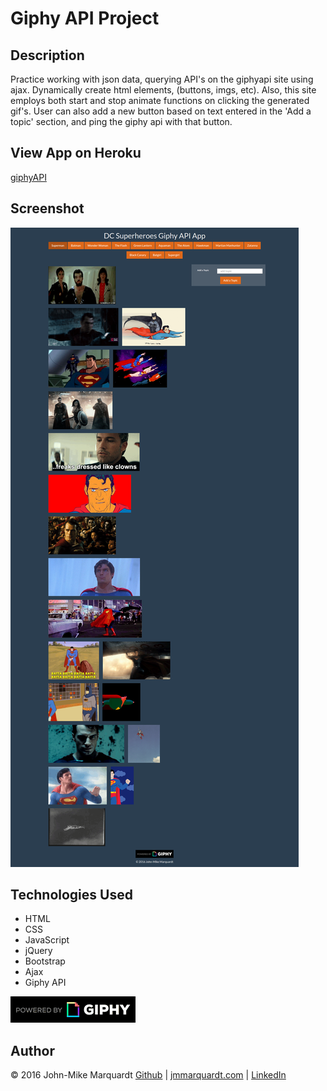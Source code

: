 # Giphy API Project
## Description
Practice working with json data, querying API's on the giphyapi site using ajax.  Dynamically create html elements, (buttons, imgs, etc).  Also, this site employs both start and stop animate functions on clicking the generated gif's. User can also add a new button based on text entered in the 'Add a topic' section, and ping the giphy api with that button.

## View App on Heroku
[giphyAPI](https://jmmarquardt-giphy.herokuapp.com/)

## Screenshot
![ScreenShot](assets/images/screenshot-desktop.png)

## Technologies Used
* HTML
* CSS
* JavaScript
* jQuery
* Bootstrap
* Ajax
* Giphy API 

!['Powered by Giphy'](assets/images/PoweredBy_200_Horizontal_Light-Backgrounds_With_Logo.gif)


## Author
&copy; 2016 John-Mike Marquardt [Github](https://github.com/codemarq) | [jmmarquardt.com](https://jmmarquardt.com) | [LinkedIn](https://www.linkedin.com/in/jmmarquardt)